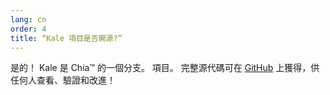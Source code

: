 ```yaml
---
lang: cn
order: 4
title: “Kale 項目是否開源?”
---
```


是的！ Kale 是 Chia&trade; 的一個分支。 項目。 完整源代碼可在 [GitHub](https://github.com/Kale-Network/kale-blockchain) 上獲得，供任何人查看、驗證和改進！
